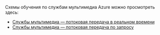 Схемы обучения по службам мультимедиа Azure можно просмотреть здесь:

* [Службы мультимедиа — потоковая передача в реальном времени](https://azure.microsoft.com/documentation/learning-paths/media-services-streaming-live/)
* [Службы мультимедиа — потоковая передача по запросу](https://azure.microsoft.com/documentation/learning-paths/media-services-streaming-on-demand/)

